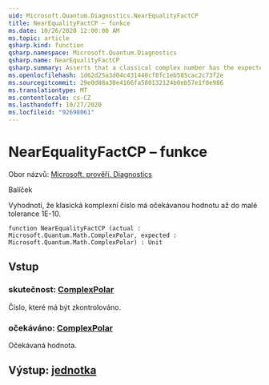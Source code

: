 ```yaml
---
uid: Microsoft.Quantum.Diagnostics.NearEqualityFactCP
title: NearEqualityFactCP – funkce
ms.date: 10/26/2020 12:00:00 AM
ms.topic: article
qsharp.kind: function
qsharp.namespace: Microsoft.Quantum.Diagnostics
qsharp.name: NearEqualityFactCP
qsharp.summary: Asserts that a classical complex number has the expected value up to a small tolerance of 1e-10.
ms.openlocfilehash: 1d62d25a3d04c431440cf8fc1eb585cac2c73f2e
ms.sourcegitcommit: 29e0d88a30e4166fa580132124b0eb57e1f0e986
ms.translationtype: MT
ms.contentlocale: cs-CZ
ms.lasthandoff: 10/27/2020
ms.locfileid: "92698061"
---
```

# <a name="nearequalityfactcp-function"></a>NearEqualityFactCP – funkce

Obor názvů: [Microsoft. prověří. Diagnostics](xref:Microsoft.Quantum.Diagnostics)

Balíček [](https://nuget.org/packages/)


Vyhodnotí, že klasická komplexní číslo má očekávanou hodnotu až do malé tolerance 1E-10.

```qsharp
function NearEqualityFactCP (actual : Microsoft.Quantum.Math.ComplexPolar, expected : Microsoft.Quantum.Math.ComplexPolar) : Unit
```


## <a name="input"></a>Vstup

### <a name="actual--complexpolar"></a>skutečnost: [ComplexPolar](xref:Microsoft.Quantum.Math.ComplexPolar)

Číslo, které má být zkontrolováno.


### <a name="expected--complexpolar"></a>očekáváno: [ComplexPolar](xref:Microsoft.Quantum.Math.ComplexPolar)

Očekávaná hodnota.



## <a name="output--unit"></a>Výstup: [jednotka](xref:microsoft.quantum.lang-ref.unit)

